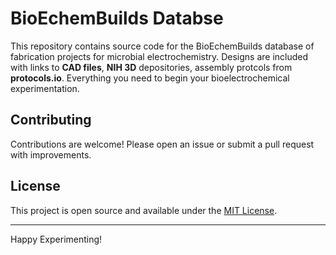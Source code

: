 # BioEchemBuilds Databse

This repository contains source code for the BioEchemBuilds database of fabrication projects for microbial electrochemistry. Designs are included with links to **CAD files**, **NIH 3D** depositories, assembly protcols from **protocols.io**. Everything you need to begin your bioelectrochemical experimentation.

## Contributing

Contributions are welcome! Please open an issue or submit a pull request with improvements.

## License

This project is open source and available under the [MIT License](LICENSE).

---

Happy Experimenting!
